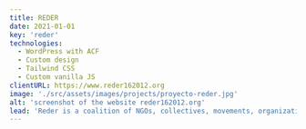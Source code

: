 ```yaml
---
title: REDER
date: 2021-01-01
key: 'reder'
technologies:
  - WordPress with ACF
  - Custom design
  - Tailwind CSS
  - Custom vanilla JS
clientURL: https://www.reder162012.org
image: './src/assets/images/projects/proyecto-reder.jpg'
alt: 'screenshot of the website reder162012.org'
lead: 'Reder is a coalition of NGOs, collectives, movements, organizations and individuals that campaigns for universal access to healthcare in Spain and denounces exclusion in the healthcare system. The website is a good example that a WordPress website can be perfectly fast. Only five plugins are activated on the website: Advanced Custom Fields PRO, Akismet Anti-Spam, SiteGround Security, WP Rocket Pro and Yoast SEO.'
---
```

